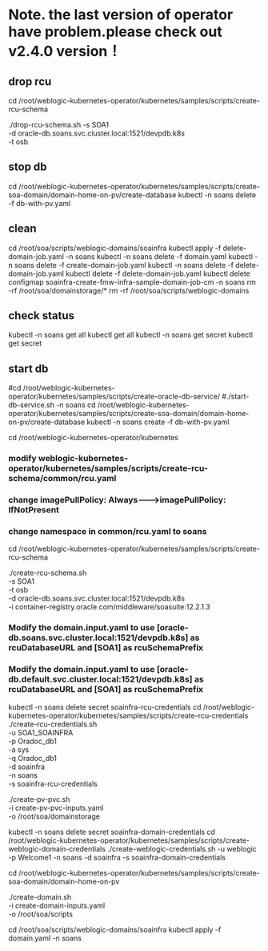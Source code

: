 # Note. the last version of operator have problem.please check out v2.4.0 version！

## drop rcu
cd /root/weblogic-kubernetes-operator/kubernetes/samples/scripts/create-rcu-schema

./drop-rcu-schema.sh -s SOA1 \
  -d oracle-db.soans.svc.cluster.local:1521/devpdb.k8s \
  -t osb 
  

 
## stop db
cd /root/weblogic-kubernetes-operator/kubernetes/samples/scripts/create-soa-domain/domain-home-on-pv/create-database
kubectl -n soans delete -f db-with-pv.yaml

## clean 
cd /root/soa/scripts/weblogic-domains/soainfra
kubectl apply -f delete-domain-job.yaml -n soans
kubectl -n soans delete -f domain.yaml
kubectl -n soans delete -f create-domain-job.yaml
kubectl -n soans delete -f delete-domain-job.yaml 
kubectl delete -f delete-domain-job.yaml 
kubectl delete configmap soainfra-create-fmw-infra-sample-domain-job-cm -n soans
rm -rf /root/soa/domainstorage/*
rm -rf /root/soa/scripts/weblogic-domains



## check status
kubectl -n soans get all
kubectl get all
kubectl -n soans get secret
kubectl get secret


## start db
#cd /root/weblogic-kubernetes-operator/kubernetes/samples/scripts/create-oracle-db-service/
#./start-db-service.sh -n soans
cd /root/weblogic-kubernetes-operator/kubernetes/samples/scripts/create-soa-domain/domain-home-on-pv/create-database
kubectl -n soans create -f db-with-pv.yaml



cd /root/weblogic-kubernetes-operator/kubernetes
### modify weblogic-kubernetes-operator/kubernetes/samples/scripts/create-rcu-schema/common/rcu.yaml
###  change imagePullPolicy: Always--->imagePullPolicy: IfNotPresent 
### change namespace in common/rcu.yaml to soans


cd /root/weblogic-kubernetes-operator/kubernetes/samples/scripts/create-rcu-schema

./create-rcu-schema.sh \
  -s SOA1 \
  -t osb \
  -d oracle-db.soans.svc.cluster.local:1521/devpdb.k8s \
  -i container-registry.oracle.com/middleware/soasuite:12.2.1.3

### Modify the domain.input.yaml to use [oracle-db.soans.svc.cluster.local:1521/devpdb.k8s] as rcuDatabaseURL and [SOA1] as rcuSchemaPrefix 
### Modify the domain.input.yaml to use [oracle-db.default.svc.cluster.local:1521/devpdb.k8s] as rcuDatabaseURL and [SOA1] as rcuSchemaPrefix 


kubectl -n soans delete secret soainfra-rcu-credentials
cd /root/weblogic-kubernetes-operator/kubernetes/samples/scripts/create-rcu-credentials
./create-rcu-credentials.sh \
  -u SOA1_SOAINFRA \
  -p Oradoc_db1 \
  -a sys \
  -q Oradoc_db1 \
  -d soainfra \
  -n soans \
  -s soainfra-rcu-credentials

  
./create-pv-pvc.sh \
  -i create-pv-pvc-inputs.yaml \
  -o /root/soa/domainstorage

kubectl -n soans delete secret soainfra-domain-credentials
cd /root/weblogic-kubernetes-operator/kubernetes/samples/scripts/create-weblogic-domain-credentials
./create-weblogic-credentials.sh -u weblogic -p Welcome1 -n soans -d soainfra -s soainfra-domain-credentials

cd /root/weblogic-kubernetes-operator/kubernetes/samples/scripts/create-soa-domain/domain-home-on-pv

./create-domain.sh \
  -i create-domain-inputs.yaml \
  -o /root/soa/scripts
  
cd /root/soa/scripts/weblogic-domains/soainfra
kubectl apply -f domain.yaml -n soans
  
  
  
